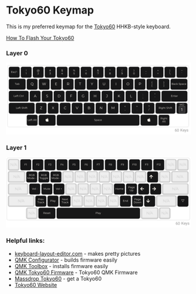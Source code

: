 # Tokyo60 Keymap
This is my preferred keymap for the [Tokyo60](tokyo60) HHKB-style keyboard.

[How To Flash Your Tokyo60][howto flash]

### Layer 0

![Tokyo60 JnyJny layer 0][layer_0]

### Layer 1
![Tokyo60 JnyJny layer 1][layer_1]


### Helpful links:

* [keyboard-layout-editor.com][layout editor] - makes pretty pictures
* [QMK Configurator][qmk config] - builds firmware easily
* [QMK Toolbox][qmk toolbox] - installs firmware easily
* [QMK Tokyo60 Firmware][qmk tokyo60] - Tokyo60 QMK Firmware
* [Massdrop Tokyo60][massdrop] - get a Tokyo60
* [Tokyo60 Website][tokyo60] 

[layer_0]: https://github.com/JnyJny/tokyo60_keymap/blob/master/layout/layer_0.png
[layer_1]: https://github.com/JnyJny/tokyo60_keymap/blob/master/layout/layer_1.png
[qmk config]: https://config.qmk.fm
[layout editor]: http://www.keyboard-layout-editor.com
[qmk tokyo60]: https://github.com/qmk/qmk_firmware/tree/master/keyboards/tokyo60
[qmk toolbox]: https://qmk.fm/toolbox
[tokyo60]: http://tokyokeyboard.com
[massdrop]: https://www.massdrop.com/buy/massdrop-x-tokyo-keyboard-tokyo60-keyboard-kit#overview
[howto flash]: https://github.com/JnyJny/tokyo60_keymap/tree/master/firmware

